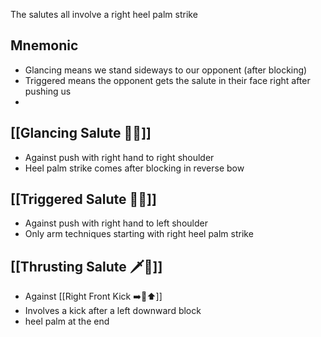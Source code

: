 The salutes all involve a right heel palm strike

## Mnemonic

- Glancing means we stand sideways to our opponent (after blocking)
- Triggered means the opponent gets the salute in their face right after pushing us
-

## [[Glancing Salute 👀🫡]]

- Against push with right hand to right shoulder
- Heel palm strike comes after blocking in reverse bow

## [[Triggered Salute 🔫🫡]]

- Against push with right hand to left shoulder
- Only arm techniques starting with right heel palm strike

## [[Thrusting Salute 🗡️🫡]]

- Against [[Right Front Kick ➡️🦶⬆️]]
- Involves a kick after a left downward block
- heel palm at the end
